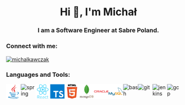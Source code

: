 <h1 align="center">Hi 👋, I'm Michał</h1>
<h3 align="center">I am a Software Engineer at Sabre Poland.</h3>
<h3 align="left">Connect with me:</h3>
<p align="left">
   <a href="https://linkedin.com/in/michalkawczak" target="blank">
   <img align="center" src="https://raw.githubusercontent.com/rahuldkjain/github-profile-readme-generator/master/src/images/icons/Social/linked-in-alt.svg" alt="michalkawczak" height="30" width="40" />
   </a>
</p>
<h3 align="left">Languages and Tools:</h3>
<div style="display: flex; align-items: center;">
   <!-- Backend -->
   <a href="https://www.java.com" target="_blank" rel="noreferrer">
   </a>
   <img src="https://raw.githubusercontent.com/devicons/devicon/master/icons/java/java-original.svg" alt="java" width="40" height="40"/>
   <a href="https://spring.io/" target="_blank" rel="noreferrer">
   </a><img src="https://www.vectorlogo.zone/logos/springio/springio-icon.svg" alt="spring" width="40" height="40"/>
   <!-- Frontend -->
   <a href="https://reactjs.org/" target="_blank" rel="noreferrer">
   </a><img src="https://raw.githubusercontent.com/devicons/devicon/master/icons/react/react-original-wordmark.svg" alt="react" width="40" height="40"/>
   <a href="https://www.typescriptlang.org/" target="_blank" rel="noreferrer">
   </a><img src="https://raw.githubusercontent.com/devicons/devicon/master/icons/typescript/typescript-original.svg" alt="typescript" width="40" height="40"/>
   <a href="https://www.w3.org/html/" target="_blank" rel="noreferrer">
   </a> <img src="https://raw.githubusercontent.com/devicons/devicon/master/icons/html5/html5-original-wordmark.svg" alt="html5" width="40" height="40"/>
   <!-- Database -->
   <a href="https://www.mongodb.com/" target="_blank" rel="noreferrer">
   </a><img src="https://raw.githubusercontent.com/devicons/devicon/master/icons/mongodb/mongodb-original-wordmark.svg" alt="mongodb" width="40" height="40"/>
   <a href="https://www.oracle.com/" target="_blank" rel="noreferrer">
   </a><img src="https://raw.githubusercontent.com/devicons/devicon/master/icons/oracle/oracle-original.svg" alt="oracle" width="40" height="40"/>
   <a href="https://www.mysql.com/" target="_blank" rel="noreferrer">
   </a><img src="https://raw.githubusercontent.com/devicons/devicon/master/icons/mysql/mysql-original-wordmark.svg" alt="mysql" width="40" height="40"/>
   <!-- Other -->
   <a href="https://www.gnu.org/software/bash/" target="_blank" rel="noreferrer">
   </a><img src="https://www.vectorlogo.zone/logos/gnu_bash/gnu_bash-icon.svg" alt="bash" width="40" height="40"/>
   <a href="https://git-scm.com/" target="_blank" rel="noreferrer">
   </a><img src="https://www.vectorlogo.zone/logos/git-scm/git-scm-icon.svg" alt="git" width="40" height="40"/>
   <a href="https://www.jenkins.io" target="_blank" rel="noreferrer">
   </a><img src="https://www.vectorlogo.zone/logos/jenkins/jenkins-icon.svg" alt="jenkins" width="40" height="40"/>
   <a href="https://cloud.google.com" target="_blank" rel="noreferrer">
   </a><img src="https://www.vectorlogo.zone/logos/google_cloud/google_cloud-icon.svg" alt="gcp" width="40" height="40"/>
</div>
